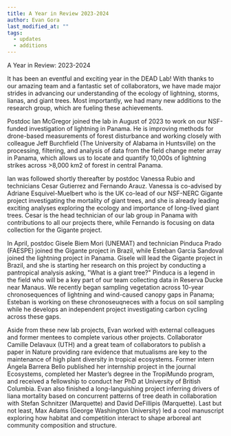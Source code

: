 ```yaml
---
title: A Year in Review 2023-2024
author: Evan Gora
last_modified_at: ""
tags:
  - updates
  - additions
---
```


<!-- excerpt start -->
A Year in Review: 2023-2024
<!-- excerpt end -->

It has been an eventful and exciting year in the DEAD Lab! With thanks to our amazing team and a fantastic set of collaborators, we have made major strides in advancing our understanding of the ecology of lightning, storms, lianas, and giant trees. Most importantly, we had many new additions to the research group, which are fueling these achievements.

Postdoc Ian McGregor joined the lab in August of 2023 to work on our NSF-funded investigation of lightning in Panama. He is improving methods for drone-based measurements of forest disturbance and working closely with colleague Jeff Burchfield (The University of Alabama in Huntsville) on the processing, filtering, and analysis of data from the field change meter array in Panama, which allows us to locate and quantify 10,000s of lightning strikes across >8,000 km2 of forest in central Panama. 

Ian was followed shortly thereafter by postdoc Vanessa Rubio and technicians Cesar Gutierrez and Fernando Arauz. Vanessa is co-advised by Adriane Esquivel-Muelbert who is the UK co-lead of our NSF-NERC Gigante project investigating the mortality of giant trees, and she is already leading exciting analyses exploring the ecology and importance of long-lived giant trees. Cesar is the head technician of our lab group in Panama with contributions to all our projects there, while Fernando is focusing on data collection for the Gigante project. 

In April, postdoc Gisele Biem Mori (UNEMAT) and technician Pinduca Prado (FAESPE) joined the Gigante project in Brazil, while Esteban Garcia Sandoval joined the lightning project in Panama. Gisele will lead the Gigante project in Brazil, and she is starting her research on this project by conducting a pantropical analysis asking, "What is a giant tree?" Pinduca is a legend in the field who will be a key part of our team collecting data in Reserva Ducke near Manaus. We recently began sampling vegetation across 10-year chronosequences of lightning and wind-caused canopy gaps in Panama; Esteban is working on these chronoseuqneces with a focus on soil sampling while he develops an independent project investigating carbon cycling across these gaps. 

Aside from these new lab projects, Evan worked with external colleagues and former mentees to complete various other projects. Collaborator Camille Delavaux (UTH) and a great team of collaborators to publish a paper in Nature providing rare evidence that mutualisms are key to the maintenance of high plant diversity in tropical ecosystems. Former intern Ángela Barrera Bello published her internship project in the journal Ecosystems, completed her Master’s degree in the TropiMundo program, and received a fellowship to conduct her PhD at University of British Columbia. Evan also finished a long-languishing project inferring drivers of liana mortality based on concurrent patterns of tree death in collaboration with Stefan Schnitzer (Marquette) and David DeFillipis (Marquette). Last but not least, Max Adams (George Washington University) led a cool manuscript exploring how habitat and competition interact to shape arboreal ant community composition and structure.
